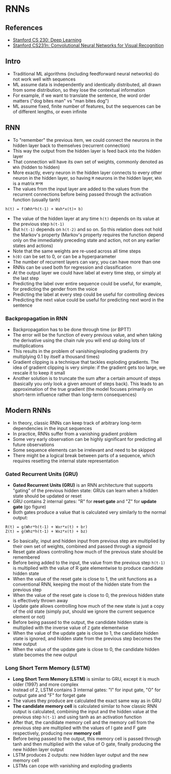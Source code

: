 # RNNs

## References

- [Stanford CS 230: Deep Learning](https://www.youtube.com/playlist?list=PLoROMvodv4rOABXSygHTsbvUz4G_YQhOb)
- [Stanford CS231n: Convolutional Neural Networks for Visual Recognition](https://www.youtube.com/playlist?list=PL3FW7Lu3i5JvHM8ljYj-zLfQRF3EO8sYv)


## Intro

- Traditional ML algorithms (including feedforward neural networks) do not work well with sequences
- ML assume data is independently and identically distributed, all drawn from some distribution, so they lose the contextual information
- For example, if we want to translate the sentence, the word order matters ("dog bites man" vs "man bites dog")
- ML assume fixed, finite number of features, but the sequences can be of different lengths, or even infinite


## RNN

- To "remember" the previous item, we could connect the neurons in the hidden layer back to themselves (recurrent connection)
- This way the output from the hidden layer is feed back into the hidden layer
- That connection will have its own set of weights, commonly denoted as `Whh` (hidden to hidden)
- More exactly, every neuron in the hidden layer connects to every other neuron in the hidden layer, so having `M` neurons in the hidden layer, `Whh` is a matrix `M*M`
- The values from the input layer are added to the values from the recurrent connections before being passed through the activation function (usually tanh)

```
h(t) = f(Whh*h(t-1) + Wxh*x(t)+ b)
```

- The value of the hidden layer at any time `h(t)` depends on its value at the previous step `h(t-1)`
- But `h(t-1)` depends on `h(t-2)` and so on. So this relation does not hold the Markov's property (Markov's property requires the function depend only on the immediately preceding state and action, not on any earlier states and actions)
- Note that the same weights are re-used across all time steps
- `h(0)` can be set to 0, or can be a hyperparameter
- The number of recurrent layers can vary, you can have more than one
- RNNs can be used both for regression and classification
- At the output layer we could have label at every time step, or simply at the last step
- Predicting the label over entire sequence could be useful, for example, for predicting the gender from the voice
- Predicting the label at every step could be useful for controlling devices
- Predicting the next value could be useful for predicting next word in the sentence

### Backpropagation in RNN

- Backpropagation has to be done through time (or BPTT)
- The error will be the function of every previous value, and when taking the derivative using the chain rule you will end up doing lots of multiplications
- This results in the problem of vanishing/exploding gradients (try multiplying 0.1 by itself a thousand times)
- Gradient clipping is a technique that tackles exploding gradients. The idea of gradient clipping is very simple: if the gradient gets too large, we rescale it to keep it small
- Another solution is to truncate the sum after a certain amount of steps (basically you only look a given amount of steps back). This leads to an approximation of the true gradient (the model focuses primarily on short-term influence rather than long-term consequences)


## Modern RNNs

- In theory, classic RNNs can keep track of arbitrary long-term dependencies in the input sequences
- In practice, RNNs suffer from a vanishing gradient problem
- Some very early observation can be highly significant for predicting all future observations
- Some sequence elements can be irrelevant and need to be skipped
- There might be a logical break between parts of a sequence, which requires resetting the internal state representation

### Gated Recurrent Units (GRU)

- **Gated Recurrent Units (GRU)** is an RNN architecture that supports "gating" of the previous hidden state: GRUs can learn when a hidden state should be updated or reset
- GRU contains 2 internal gates: "R" for **reset gate** and "Z" for **update gate** (go figure)
- Both gates produce a value that is calculated very similarly to the normal output:

```
R(t) = g(Whr*h(t-1) + Wxr*x(t) + br)
Z(t) = g(Whz*h(t-1) + Wxz*x(t) + bz)
```

- So basically, input and hidden input from previous step are multiplied by their own set of weights, combined and passed through a sigmoid
- Reset gate allows controlling how much of the previous state should be remembered
- Before being added to the input, the value from the previous step `h(t-1)` is multiplied with the value of R gate elementwise to produce candidate hidden state
- When the value of the reset gate is close to 1, the unit functions as a conventional RNN, keeping the most of the hidden state from the previous step
- When the value of the reset gate is close to 0, the previous hidden state is effectively thrown away
- Update gate allows controlling how much of the new state is just a copy of the old state (simply put, should we ignore the current sequence element or not)
- Before being passed to the output, the candidate hidden state is multiplied with the inverse value of `Z` gate elementwise
- When the value of the update gate is close to 1, the candidate hidden state is ignored, and hidden state from the previous step becomes the new output
- When the value of the update gate is close to 0, the candidate hidden state becomes the new output

### Long Short Term Memory (LSTM)

- **Long Short Term Memory (LSTM)** is similar to GRU, except it is much older (1997) and more complex
- Instead of 2, LSTM contains 3 internal gates: "I" for input gate, "O" for output gate and "F" for forget gate
- The values they produce are calculated the exact same way as in GRU
- **The candidate memory cell** is calculated similar to how classic RNN output is calculated, combining the input and the hidden value at the previous step `h(t-1)` and using tanh as an activation function
- After that, the candidate memory cell and the memory cell from the previous step are multiplied with the values of I gate and F gate respectively, producing new **memory cell**
- Before being passed to the output, this memory cell is passed through tanh and then multiplied with the value of O gate, finally producing the new hidden layer output
- LSTM produces 2 outputs: new hidden layer output and the new memory cell
- LSTMs can cope with vanishing and exploding gradients
